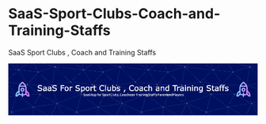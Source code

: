 # SaaS-Sport-Clubs-Coach-and-Training-Staffs
SaaS Sport Clubs , Coach and Training Staffs

![Header](./sport-saas-github-header-image.png)

